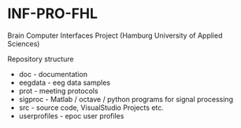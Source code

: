 INF-PRO-FHL
===========

Brain Computer Interfaces Project (Hamburg University of Applied Sciences)

Repository structure

* doc - documentation
* eegdata - eeg data samples
* prot - meeting protocols
* sigproc - Matlab / octave / python programs for signal processing
* src - source code, VisualStudio Projects etc.
* userprofiles - epoc user profiles
